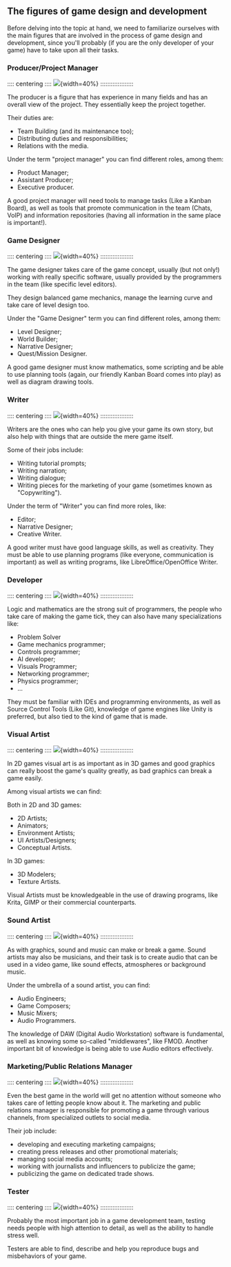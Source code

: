 The figures of game design and development
------------------------------------------

Before delving into the topic at hand, we need to familiarize ourselves with the main figures that are involved in the process of game design and development, since you'll probably (if you are the only developer of your game) have to take upon all their tasks.

### Producer/Project Manager

:::: centering ::::
![](./images/project_management/project_manager.svg){width=40%}
:::::::::::::::::::

The producer is a figure that has experience in many fields and has an overall view of the project. They essentially keep the project together.

Their duties are:

- Team Building (and its maintenance too);
- Distributing duties and responsibilities;
- Relations with the media.

Under the term "project manager" you can find different roles, among them:

- Product Manager;
- Assistant Producer;
- Executive producer.

A good project manager will need tools to manage tasks (Like a Kanban Board), as well as tools that promote communication in the team (Chats, VoIP) and information repositories (having all information in the same place is important!).

### Game Designer

:::: centering ::::
![](./images/project_management/designer.svg){width=40%}
:::::::::::::::::::

The game designer takes care of the game concept, usually (but not only!) working with really specific software, usually provided by the programmers in the team (like specific level editors).

They design balanced game mechanics, manage the learning curve and take care of level design too.

Under the "Game Designer" term you can find different roles, among them:

- Level Designer;
- World Builder;
- Narrative Designer;
- Quest/Mission Designer.

A good game designer must know mathematics, some scripting and be able to use planning tools (again, our friendly Kanban Board comes into play) as well as diagram drawing tools.

### Writer

:::: centering ::::
![](./images/project_management/writer.svg){width=40%}
:::::::::::::::::::

Writers are the ones who can help you give your game its own story, but also help with things that are outside the mere game itself.

Some of their jobs include:

- Writing tutorial prompts;
- Writing narration;
- Writing dialogue;
- Writing pieces for the marketing of your game (sometimes known as "Copywriting").

Under the term of "Writer" you can find more roles, like:

- Editor;
- Narrative Designer;
- Creative Writer.

A good writer must have good language skills, as well as creativity. They must be able to use planning programs (like everyone, communication is important) as well as writing programs, like LibreOffice/OpenOffice Writer.

### Developer

:::: centering ::::
![](./images/project_management/developer.svg){width=40%}
:::::::::::::::::::

Logic and mathematics are the strong suit of programmers, the people who take care of making the game tick, they can also have many specializations like:

- Problem Solver
- Game mechanics programmer;
- Controls programmer;
- AI developer;
- Visuals Programmer;
- Networking programmer;
- Physics programmer;
- ...

They must be familiar with IDEs and programming environments, as well as Source Control Tools (Like Git), knowledge of game engines like Unity is preferred, but also tied to the kind of game that is made.

### Visual Artist

:::: centering ::::
![](./images/project_management/graphic_designer.svg){width=40%}
:::::::::::::::::::

In 2D games visual art is as important as in 3D games and good graphics can really boost the game's quality greatly, as bad graphics can break a game easily.

Among visual artists we can find:

Both in 2D and 3D games:

- 2D Artists;
- Animators;
- Environment Artists;
- UI Artists/Designers;
- Conceptual Artists.

In 3D games:

- 3D Modelers;
- Texture Artists.

Visual Artists must be knowledgeable in the use of drawing programs, like Krita, GIMP or their commercial counterparts.

### Sound Artist

:::: centering ::::
![](./images/project_management/sound_engineer.svg){width=40%}
:::::::::::::::::::

As with graphics, sound and music can make or break a game. Sound artists may also be musicians, and their task is to create audio that can be used in a video game, like sound effects, atmospheres or background music.

Under the umbrella of a sound artist, you can find:

- Audio Engineers;
- Game Composers;
- Music Mixers;
- Audio Programmers.

The knowledge of DAW (Digital Audio Workstation) software is fundamental, as well as knowing some so-called "middlewares", like FMOD. Another important bit of knowledge is being able to use Audio editors effectively.

### Marketing/Public Relations Manager

:::: centering ::::
![](./images/project_management/marketing.svg){width=40%}
:::::::::::::::::::

Even the best game in the world will get no attention without someone who takes care of letting people know about it. The marketing and public relations manager is responsible for promoting a game through various channels, from specialized outlets to social media.

Their job include:

- developing and executing marketing campaigns;
- creating press releases and other promotional materials;
- managing social media accounts;
- working with journalists and influencers to publicize the game;
- publicizing the game on dedicated trade shows.

### Tester

:::: centering ::::
![](./images/project_management/tester.svg){width=40%}
:::::::::::::::::::

Probably the most important job in a game development team, testing needs people with high attention to detail, as well as the ability to handle stress well.

Testers are able to find, describe and help you reproduce bugs and misbehaviors of your game.
